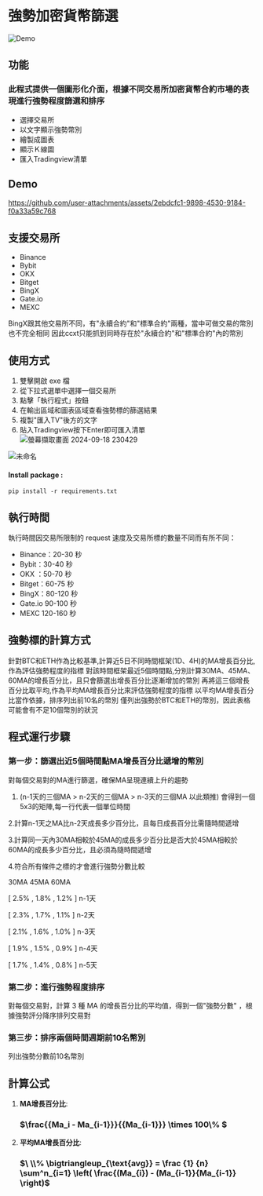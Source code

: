 # 強勢加密貨幣篩選

![Demo](https://github.com/user-attachments/assets/699a8c84-4596-4ec6-8ed4-5d21036434e0)


## 功能

### 此程式提供一個圖形化介面，根據不同交易所加密貨幣合約市場的表現進行強勢程度篩選和排序


- 選擇交易所
- 以文字顯示強勢幣別
- 繪製成圖表
- 顯示Ｋ線圖
- 匯入Tradingview清單


## Demo






https://github.com/user-attachments/assets/2ebdcfc1-9898-4530-9184-f0a33a59c768









## 支援交易所

- Binance
- Bybit
- OKX
- Bitget
- BingX
- Gate.io
- MEXC

BingX跟其他交易所不同，有"永續合約"和"標準合約"兩種，當中可做交易的幣別也不完全相同
因此ccxt只能抓到同時存在於"永續合約"和"標準合約"內的幣別

## 使用方式

1. 雙擊開啟 exe 檔
2. 從下拉式選單中選擇一個交易所
3. 點擊「執行程式」按鈕
4. 在輸出區域和圖表區域查看強勢標的篩選結果
5. 複製"匯入TV"後方的文字
6. 貼入Tradingview按下Enter即可匯入清單
![螢幕擷取畫面 2024-09-18 230429](https://github.com/user-attachments/assets/01c73e0b-7b46-4f82-9e1d-355ed42440cd)

![未命名](https://github.com/user-attachments/assets/b8be6f44-159b-4316-8858-92baa0aedb85)



#### Install package :
```
pip install -r requirements.txt
```

## 執行時間

執行時間因交易所限制的 request 速度及交易所標的數量不同而有所不同：
- Binance：20-30 秒
- Bybit：30-40 秒
- OKX ：50-70 秒
- Bitget：60-75 秒
- BingX：80-120 秒
- Gate.io 90-100 秒
- MEXC 120-160 秒

## 強勢標的計算方式

針對BTC和ETH作為比較基準,計算近5日不同時間框架(1D、4H)的MA增長百分比,作為評估強勢程度的指標
對該時間框架最近5個時間點,分別計算30MA、45MA、60MA的增長百分比，且只會篩選出增長百分比逐漸增加的幣別
再將這三個增長百分比取平均,作為平均MA增長百分比來評估強勢程度的指標
以平均MA增長百分比當作依據，排序列出前10名的幣別
僅列出強勢於BTC和ETH的幣別，因此表格可能會有不足10個幣別的狀況


## 程式運行步驟

### 第一步：篩選出近5個時間點MA增長百分比遞增的幣別
對每個交易對的MA進行篩選，確保MA呈現連續上升的趨勢
1. (n-1天的三個MA > n-2天的三個MA > n-3天的三個MA 以此類推)
會得到一個5x3的矩陣,每一行代表一個單位時間

2.計算n-1天之MA比n-2天成長多少百分比，且每日成長百分比需隨時間遞增

3.計算同一天內30MA相較於45MA的成長多少百分比是否大於45MA相較於60MA的成長多少百分比，且必須為隨時間遞增

4.符合所有條件之標的才會進行強勢分數比較

  30MA     45MA    60MA 
  
 [ 2.5%  ,  1.8%  ,  1.2% ] n-1天
 
 [ 2.3%  ,  1.7%  ,  1.1% ] n-2天 
 
 [ 2.1%  ,  1.6%  ,  1.0% ] n-3天 
 
 [ 1.9%  ,  1.5%  ,  0.9% ] n-4天 
 
 [ 1.7%  ,  1.4%  ,  0.8% ] n-5天 


### 第二步：進行強勢程度排序
對每個交易對，計算 3 種 MA 的增長百分比的平均值，得到一個"強勢分數" ，根據強勢評分降序排列交易對

### 第三步：排序兩個時間週期前10名幣別
列出強勢分數前10名幣別




## 計算公式


1. **MA增長百分比**:
   
      ### $\\frac{{Ma_i - Ma_{i-1}}}{{Ma_{i-1}}} \times 100\\% $
   

2. **平均MA增長百分比**:

      ### $\ \\% \bigtriangleup_{\text{avg}} = \frac {1} {n} \sum^n_{i=1}  \left( \frac{(Ma_{i}) - (Ma_{i-1}}{Ma_{i-1}} \right)$



